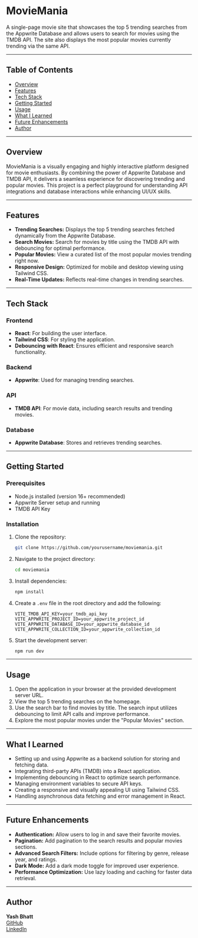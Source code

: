 # MovieMania

A single-page movie site that showcases the top 5 trending searches from the Appwrite Database and allows users to search for movies using the TMDB API. The site also displays the most popular movies currently trending via the same API.

---

## Table of Contents

- [Overview](#overview)
- [Features](#features)
- [Tech Stack](#tech-stack)
- [Getting Started](#getting-started)
- [Usage](#usage)
- [What I Learned](#what-i-learned)
- [Future Enhancements](#future-enhancements)
- [Author](#author)

---

## Overview

MovieMania is a visually engaging and highly interactive platform designed for movie enthusiasts. By combining the power of Appwrite Database and TMDB API, it delivers a seamless experience for discovering trending and popular movies. This project is a perfect playground for understanding API integrations and database interactions while enhancing UI/UX skills.

---

## Features

- **Trending Searches:** Displays the top 5 trending searches fetched dynamically from the Appwrite Database.
- **Search Movies:** Search for movies by title using the TMDB API with debouncing for optimal performance.
- **Popular Movies:** View a curated list of the most popular movies trending right now.
- **Responsive Design:** Optimized for mobile and desktop viewing using Tailwind CSS.
- **Real-Time Updates:** Reflects real-time changes in trending searches.

---

## Tech Stack

### Frontend
- **React**: For building the user interface.
- **Tailwind CSS**: For styling the application.
- **Debouncing with React**: Ensures efficient and responsive search functionality.

### Backend
- **Appwrite**: Used for managing trending searches.

### API
- **TMDB API**: For movie data, including search results and trending movies.

### Database
- **Appwrite Database**: Stores and retrieves trending searches.

---

## Getting Started

### Prerequisites

- Node.js installed (version 16+ recommended)
- Appwrite Server setup and running
- TMDB API Key

### Installation

1. Clone the repository:
   ```bash
   git clone https://github.com/yourusername/moviemania.git
   ```

2. Navigate to the project directory:
   ```bash
   cd moviemania
   ```

3. Install dependencies:
   ```bash
   npm install
   ```

4. Create a `.env` file in the root directory and add the following:
   ```env
   VITE_TMDB_API_KEY=your_tmdb_api_key
   VITE_APPWRITE_PROJECT_ID=your_appwrite_project_id
   VITE_APPWRITE_DATABASE_ID=your_appwrite_database_id
   VITE_APPWRITE_COLLECTION_ID=your_appwrite_collection_id
   ```

5. Start the development server:
   ```bash
   npm run dev
   ```

---

## Usage

1. Open the application in your browser at the provided development server URL.
2. View the top 5 trending searches on the homepage.
3. Use the search bar to find movies by title. The search input utilizes debouncing to limit API calls and improve performance.
4. Explore the most popular movies under the "Popular Movies" section.

---

## What I Learned

- Setting up and using Appwrite as a backend solution for storing and fetching data.
- Integrating third-party APIs (TMDB) into a React application.
- Implementing debouncing in React to optimize search performance.
- Managing environment variables to secure API keys.
- Creating a responsive and visually appealing UI using Tailwind CSS.
- Handling asynchronous data fetching and error management in React.

---

## Future Enhancements

- **Authentication:** Allow users to log in and save their favorite movies.
- **Pagination:** Add pagination to the search results and popular movies sections.
- **Advanced Search Filters:** Include options for filtering by genre, release year, and ratings.
- **Dark Mode:** Add a dark mode toggle for improved user experience.
- **Performance Optimization:** Use lazy loading and caching for faster data retrieval.

---


## Author

**Yash Bhatt**  
[GitHub](https://github.com/y-ashbhatt)  
[LinkedIn](https://www.linkedin.com/in/yashbhatt30)

